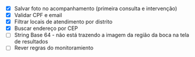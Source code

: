 - [x] Salvar foto no acompanhamento (primeira consulta e intervenção)
- [x] Validar CPF e email
- [x] Filtrar locais de atendimento por distrito
- [x] Buscar endereço por CEP
- [ ] String Base 64 - não está trazendo a imagem da região da boca na tela de resultados
- [ ] Rever regras do monitoramiento